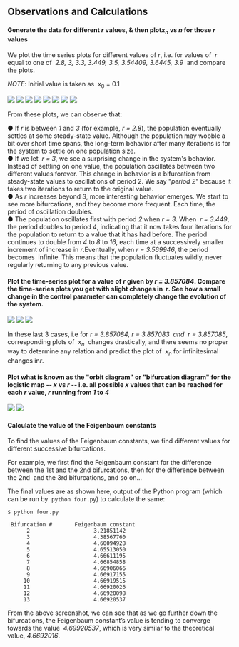 ## Observations and Calculations

#### Generate the data for different *r* values, & then plot​ *x<sub>n</sub>* vs *n* for those ​*r* ​ values

We plot the time series plots for different values of ​*r*, i.e. for values of ​ *r* equal to one of ​ *2.8, 3, 3.3, 3.449, 3.5, 3.54409, 3.6445, 3.9* ​ and compare the plots.

*NOTE*: Initial value is taken as ​ x<sub>0</sub> = 0.1

![](img/r=2.8.png)
![](img/r=3.png)
![](img/r=3.3.png)
![](img/r=3.449.png)
![](img/r=3.5.png)
![](img/r=3.54409.png)
![](img/r=3.6445.png)
![](img/r=3.9.png)

From these plots, we can observe that:   

● If ​*r* ​is between ​*1* ​and ​*3* (for example, *r =​ 2.8*​), the population eventually settles at some steady-state value. Although the population may wobble a bit over short time spans, the long-term behavior after many iterations is for the system to settle on one population size.  
● I​f we let ​ *r = 3*, we see a surprising change in the system's behavior. Instead of settling on one value, the population oscillates between two different values forever. This change in behavior is a ​ bifurcation​ from steady-state values to oscillations of period 2​. We say "​*period 2*" because it takes two iterations to return to the original value.    
● As ​*r* increases beyond ​*3*, more interesting behavior emerges. We start to see more bifurcations, and they become more frequent. Each time, the period of oscillation doubles.      
● The population oscillates first with period ​*2*​ when​ *r = 3*. When ​ *r = 3.449*,​ the period doubles to period *4*, indicating that it now takes four iterations for the population to return to a value that it has had before. The period continues to double from *4* to​ *8* to ​*16*, ​each time at a successively smaller increment of increase in  *r*. ​Eventually, when ​*r = 3.569946*​, the period becomes ​ infinite​. This means that the population fluctuates wildly, never regularly returning to any previous value.


#### Plot the time-series plot for a value of *r* given by *r = 3.857084*. Compare the time-series plots you get with slight changes in ​ *r*. See how a small change in the control parameter can completely change the evolution of the system.

![](img/r=3.857084.png)
![](img/r=3.857085.png)
![](img/r=3.857083.png)

In these last 3 cases, i.e for ​*r = 3.857084, r = 3.857083 ​ and ​ r = 3.857085*, corresponding plots of ​ *x<sub>n</sub>* ​ changes drastically, and there seems no proper way to determine any r​elation and predict the plot of ​ *x<sub>n</sub>* for infinitesimal changes in ​ *r*.


#### Plot what is known as the "orbit diagram" or "bifurcation diagram" for the logistic map -- *x* vs *r* -- i.e. all possible *x* values that can be reached for eac​h *r* value, *r* running from *1* to *4*

![](img/bif.png)
![](img/bif-zoomed.png)

#### Calculate the value of the Feigenbaum constants

To find the values of the Feigenbaum constants, we find different values for different successive bifurcations.

For example, we first find the Feigenbaum constant for the difference between the 1st ​and the ​2nd ​bifurcations, then for the difference between the 2nd ​ and the 3rd​ bifurcations, and so on...

The final values are as shown here, output of the Python program (which can be run by ​ `python four.py`) to calculate the same:
```
$ python four.py

 Bifurcation #       Feigenbaum constant
      2                    3.21851142
      3                    4.38567760
      4                    4.60094928
      5                    4.65513050
      6                    4.66611195
      7                    4.66854858
      8                    4.66906066
      9                    4.66917155
     10                    4.66919515
     11                    4.66920026
     12                    4.66920098
     13                    4.66920537
```

From the above screenshot, we can see that as we go further down the bifurcations, the Feigenbaum constant’s value is tending to converge towards the value ​ *4.69920537*, which is very similar to the theoretical value, *4.6692016*.

